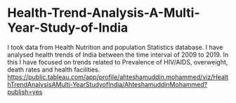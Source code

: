 # Health-Trend-Analysis-A-Multi-Year-Study-of-India
I took data from Health Nutrition and population Statistics database. I have analysed health trends of India between the time interval of 2009 to 2019. In this I have focused on trends related to Prevalence of HIV/AIDS, overweight, death rates and health facilities.
https://public.tableau.com/app/profile/ahteshamuddin.mohammed/viz/HealthTrendAnalysisAMulti-YearStudyofIndia/AhteshamuddinMohammed?publish=yes
